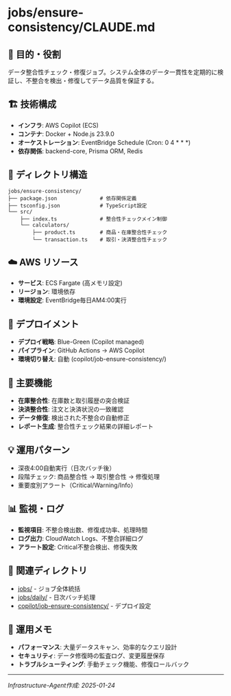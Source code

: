 # jobs/ensure-consistency/CLAUDE.md

## 🎯 目的・役割

データ整合性チェック・修復ジョブ。システム全体のデータ一貫性を定期的に検証し、不整合を検出・修復してデータ品質を保証する。

## 🏗️ 技術構成
- **インフラ**: AWS Copilot (ECS)
- **コンテナ**: Docker + Node.js 23.9.0
- **オーケストレーション**: EventBridge Schedule (Cron: 0 4 * * *)
- **依存関係**: backend-core, Prisma ORM, Redis

## 📁 ディレクトリ構造
```
jobs/ensure-consistency/
├── package.json              # 依存関係定義
├── tsconfig.json             # TypeScript設定
└── src/
    ├── index.ts              # 整合性チェックメイン制御
    └── calculators/
        ├── product.ts        # 商品・在庫整合性チェック
        └── transaction.ts    # 取引・決済整合性チェック
```

## ☁️ AWS リソース
- **サービス**: ECS Fargate (高メモリ設定)
- **リージョン**: 環境依存
- **環境設定**: EventBridge毎日AM4:00実行

## 🔄 デプロイメント
- **デプロイ戦略**: Blue-Green (Copilot managed)
- **パイプライン**: GitHub Actions → AWS Copilot
- **環境切り替え**: 自動 (copilot/job-ensure-consistency/)

## 🔧 主要機能
- **在庫整合性**: 在庫数と取引履歴の突合検証
- **決済整合性**: 注文と決済状況の一致確認
- **データ修復**: 検出された不整合の自動修正
- **レポート生成**: 整合性チェック結果の詳細レポート

## 💡 運用パターン
- 深夜4:00自動実行（日次バッチ後）
- 段階チェック: 商品整合性 → 取引整合性 → 修復処理
- 重要度別アラート（Critical/Warning/Info）

## 📊 監視・ログ
- **監視項目**: 不整合検出数、修復成功率、処理時間
- **ログ出力**: CloudWatch Logs、不整合詳細ログ
- **アラート設定**: Critical不整合検出、修復失敗

## 🔗 関連ディレクトリ
- [jobs/](../) - ジョブ全体統括
- [jobs/daily/](../daily/) - 日次バッチ処理
- [copilot/job-ensure-consistency/](../../copilot/job-ensure-consistency/) - デプロイ設定

## 📝 運用メモ
- **パフォーマンス**: 大量データスキャン、効率的なクエリ設計
- **セキュリティ**: データ修復時の監査ログ、変更履歴保存
- **トラブルシューティング**: 手動チェック機能、修復ロールバック

---
*Infrastructure-Agent作成: 2025-01-24*